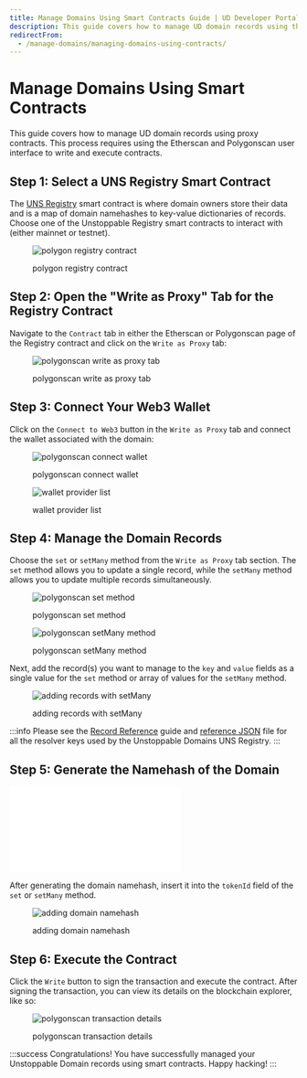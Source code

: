 ```yaml
---
title: Manage Domains Using Smart Contracts Guide | UD Developer Portal
description: This guide covers how to manage UD domain records using the Etherscan and Polygonscan user interfaces to write and execute proxy contracts.
redirectFrom:
  - /manage-domains/managing-domains-using-contracts/
---
```


# Manage Domains Using Smart Contracts

This guide covers how to manage UD domain records using proxy contracts. This process requires using the Etherscan and Polygonscan user interface to write and execute contracts.

## Step 1: Select a UNS Registry Smart Contract

The [UNS Registry](/developer-toolkit/reference/smart-contracts/uns-smart-contracts.md#unsregistry) smart contract is where domain owners store their data and is a map of domain namehashes to key-value dictionaries of records. Choose one of the Unstoppable Registry smart contracts to interact with (either mainnet or testnet).

<figure>

![polygon registry contract](/images/polygon-registry-contract.png)

<figcaption>polygon registry contract</figcaption>
</figure>

## Step 2: Open the "Write as Proxy" Tab for the Registry Contract

Navigate to the `Contract` tab in either the Etherscan or Polygonscan page of the Registry contract and click on the `Write as Proxy` tab:

<figure>

![polygonscan write as proxy tab](/images/polygonscan-write-as-proxy-tab.png)

<figcaption>polygonscan write as proxy tab</figcaption>
</figure>

## Step 3: Connect Your Web3 Wallet

Click on the `Connect to Web3` button in the `Write as Proxy` tab and connect the wallet associated with the domain:

<figure class="half-inline-block">

![polygonscan connect wallet](/images/polygonscan-connect-wallet.png)

<figcaption>polygonscan connect wallet</figcaption>
</figure>

<figure class="half-inline-block">

![wallet provider list](/images/wallet-provider-list.png)

<figcaption>wallet provider list</figcaption>
</figure>

## Step 4: Manage the Domain Records

Choose the `set` or `setMany` method from the `Write as Proxy` tab section. The `set` method allows you to update a single record, while the `setMany` method allows you to update multiple records simultaneously.

<figure class="half-inline-block">

![polygonscan set method](/images/polygonscan-set-method.png)

<figcaption>polygonscan set method</figcaption>
</figure>

<figure class="half-inline-block">

![polygonscan setMany method](/images/polygonscan-setmany-method.png)

<figcaption>polygonscan setMany method</figcaption>
</figure>

Next, add the record(s) you want to manage to the `key` and `value` fields as a single value for the `set` method or array of values for the `setMany` method.

<figure>

![adding records with setMany](/images/adding-records-with-setmany.png)

<figcaption>adding records with setMany</figcaption>
</figure>

:::info
Please see the [Record Reference](/developer-toolkit/reference/records-reference.md) guide and [reference JSON](https://github.com/unstoppabledomains/uns/blob/main/resolver-keys.json) file for all the resolver keys used by the Unstoppable Domains UNS Registry.
:::

## Step 5: Generate the Namehash of the Domain

<embed src="/snippets/_namehashing-snippets.md" />

After generating the domain namehash, insert it into the `tokenId` field of the `set` or `setMany` method.

<figure>

![adding domain namehash](/images/adding-domain-namehash.png)

<figcaption>adding domain namehash</figcaption>
</figure>

## Step 6: Execute the Contract

Click the `Write` button to sign the transaction and execute the contract. After signing the transaction, you can view its details on the blockchain explorer, like so:

<figure>

![polygonscan transaction details](/images/polygonscan-transaction-details.png '#width=50%')

<figcaption>polygonscan transaction details</figcaption>
</figure>

:::success Congratulations!
You have successfully managed your Unstoppable Domain records using smart contracts. Happy hacking!
:::
